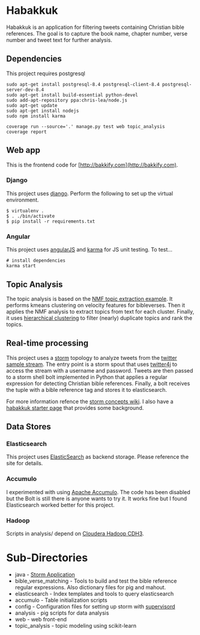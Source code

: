 # Habakkuk
Habakkuk is an application for filtering tweets containing Christian bible references. The goal is to capture the book name, chapter number, verse number and tweet text for further analysis.

## Dependencies
This project requires postgresql

    sudo apt-get install postgresql-8.4 postgresql-client-8.4 postgresql-server-dev-8.4
    sudo apt-get install build-essential python-devel
    sudo add-apt-repository ppa:chris-lea/node.js
    sudo apt-get update
    sudo apt-get install nodejs
    sudo npm install karma

    coverage run --source='.' manage.py test web topic_analysis
    coverage report

## Web app
This is the frontend code for [http://bakkify.com](http://bakkify.com).

### Django
This project uses [django](https://www.djangoproject.com/). Perform the following to set up the virtual environment.

    $ virtualenv .
    $ . ./bin/activate
    $ pip install -r requirements.txt

### Angular
This project uses [angularJS](http://angularjs.org/) and [karma](https://github.com/vojtajina/karma/) for JS unit testing. To test...

    # install dependencies
    karma start

## Topic Analysis

The topic analysis is based on the [NMF topic extraction example](http://scikit-learn.org/stable/auto_examples/applications/topics_extraction_with_nmf.html). 
It performs kmeans clustering on velocity features for bibleverses. Then it applies the NMF analysis to extract 
topics from text for each cluster. Finally, it uses [hierarchical clustering](https://pypi.python.org/pypi/cluster/1.1.0b1)
to filter (nearly) duplicate topics and rank the topics.


## Real-time processing
This project uses a [storm](http://storm-project.net/) topology to analyze tweets from the [twitter sample stream](https://dev.twitter.com/docs/streaming-apis/streams/public).
The entry point is a storm spout that uses [twitter4j](http://twitter4j.org/en/index.html) to access the stream with a username and password. 
Tweets are then passed to a storm shell bolt implemented in Python that applies a regular expression 
for detecting Christian bible references. Finally, a bolt receives the tuple with a bible reference tag and stores it to 
elasticsearch.

For more information refence the [storm concepts wiki](https://github.com/nathanmarz/storm/wiki/Concepts). 
I also have a [habakkuk starter page](http://technicalelvis.com/blog/2012/06/21/habakkuk-starter/) that provides some background.

## Data Stores

### Elasticsearch
This project uses [ElasticSearch](http://www.elasticsearch.org/) as backend storage. Please reference the site for details.


### Accumulo
I experimented with using [Apache Accumulo](http://accumulo.apache.org/). The code has been disabled but the Bolt is
still there is anyone wants to try it. It works fine but I found Elasticsearch worked better for this project.

### Hadoop
Scripts in analysis/ depend on [Cloudera Hadoop CDH3](https://ccp.cloudera.com/display/CDHDOC/CDH3+Documentation).

# Sub-Directories
* java - [Storm Application](http://storm-project.net/)
* bible_verse_matching - Tools to build and test the bible reference regular expressions. Also dictionary files for pig and mahout.
* elasticsearch - Index templates and tools to query elasticsearch
* accumulo - Table initialization scripts
* config - Configuration files for setting up storm with [supervisord](http://supervisord.org/)
* analysis - pig scripts for data analysis
* web - web front-end
* topic_analysis - topic modeling using scikit-learn
